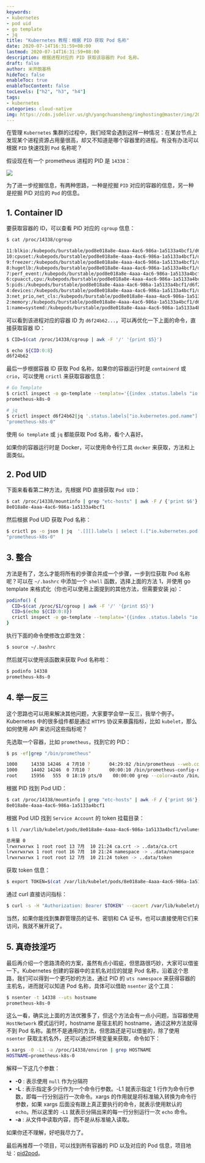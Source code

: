 ```yaml
---
keywords:
- kubernetes
- pod uid
- go template
- jq
title: "Kubernetes 教程：根据 PID 获取 Pod 名称"
date: 2020-07-14T16:31:59+08:00
lastmod: 2020-07-14T16:31:59+08:00
description: 根据进程对应的 PID 获取该容器的 Pod 名称。
draft: false 
author: 米开朗基杨
hideToc: false
enableToc: true
enableTocContent: false
tocLevels: ["h2", "h3", "h4"]
tags:
- kubernetes
categories: cloud-native
img: https://cdn.jsdelivr.us/gh/yangchuansheng/imghosting@master/img/20200714184130.png
---
```


在管理 `Kubernetes` 集群的过程中，我们经常会遇到这样一种情况：在某台节点上发现某个进程资源占用量很高，却又不知道是哪个容器里的进程。有没有办法可以根据 `PID` 快速找到 `Pod` 名称呢？

假设现在有一个 prometheus 进程的 PID 是 `14338`：

![](https://cdn.jsdelivr.us/gh/yangchuansheng/imghosting@master/img/20200714165733.png)

为了进一步挖掘信息，有两种思路，一种是挖掘 `PID` 对应的容器的信息，另一种是挖掘 PID 对应的 `Pod` 的信息。

## 1. Container ID

要获取容器的 ID，可以查看 PID 对应的 `cgroup` 信息：

```bash
$ cat /proc/14338/cgroup

11:blkio:/kubepods/burstable/pod8e018a8e-4aaa-4ac6-986a-1a5133a4bcf1/d6f24b62ea28e9e67f7bc06f98de083cc49454f353389cd396f5d3ac6448f19c
10:cpuset:/kubepods/burstable/pod8e018a8e-4aaa-4ac6-986a-1a5133a4bcf1/d6f24b62ea28e9e67f7bc06f98de083cc49454f353389cd396f5d3ac6448f19c
9:freezer:/kubepods/burstable/pod8e018a8e-4aaa-4ac6-986a-1a5133a4bcf1/d6f24b62ea28e9e67f7bc06f98de083cc49454f353389cd396f5d3ac6448f19c
8:hugetlb:/kubepods/burstable/pod8e018a8e-4aaa-4ac6-986a-1a5133a4bcf1/d6f24b62ea28e9e67f7bc06f98de083cc49454f353389cd396f5d3ac6448f19c
7:perf_event:/kubepods/burstable/pod8e018a8e-4aaa-4ac6-986a-1a5133a4bcf1/d6f24b62ea28e9e67f7bc06f98de083cc49454f353389cd396f5d3ac6448f19c
6:cpuacct,cpu:/kubepods/burstable/pod8e018a8e-4aaa-4ac6-986a-1a5133a4bcf1/d6f24b62ea28e9e67f7bc06f98de083cc49454f353389cd396f5d3ac6448f19c
5:pids:/kubepods/burstable/pod8e018a8e-4aaa-4ac6-986a-1a5133a4bcf1/d6f24b62ea28e9e67f7bc06f98de083cc49454f353389cd396f5d3ac6448f19c
4:devices:/kubepods/burstable/pod8e018a8e-4aaa-4ac6-986a-1a5133a4bcf1/d6f24b62ea28e9e67f7bc06f98de083cc49454f353389cd396f5d3ac6448f19c
3:net_prio,net_cls:/kubepods/burstable/pod8e018a8e-4aaa-4ac6-986a-1a5133a4bcf1/d6f24b62ea28e9e67f7bc06f98de083cc49454f353389cd396f5d3ac6448f19c
2:memory:/kubepods/burstable/pod8e018a8e-4aaa-4ac6-986a-1a5133a4bcf1/d6f24b62ea28e9e67f7bc06f98de083cc49454f353389cd396f5d3ac6448f19c
1:name=systemd:/kubepods/burstable/pod8e018a8e-4aaa-4ac6-986a-1a5133a4bcf1/d6f24b62ea28e9e67f7bc06f98de083cc49454f353389cd396f5d3ac6448f19c
```

可以看到该进程对应的容器 ID 为 `d6f24b62...`，可以再优化一下上面的命令，直接获取容器 ID：

```bash
$ CID=$(cat /proc/14338/cgroup | awk -F '/' '{print $5}')

$ echo ${CID:0:8}
d6f24b62
```

最后一步根据容器 ID 获取 Pod 名称，如果你的容器运行时是 `containerd` 或 `crio`，可以使用 `crictl` 来获取容器信息：

```bash
# Go Template
$ crictl inspect -o go-template --template='{{index .status.labels "io.kubernetes.pod.name"}}' d6f24b62
prometheus-k8s-0

# jq
$ crictl inspect d6f24b62|jq '.status.labels["io.kubernetes.pod.name"]'
"prometheus-k8s-0"
```

使用 `Go template` 或 `jq` 都能获取 Pod 名称，看个人喜好。

如果你的容器运行时是 Docker，可以使用命令行工具 `docker` 来获取，方法和上面类似。

## 2. Pod UID

下面来看看第二种方法，先根据 PID 直接获取 `Pod UID`：

```bash
$ cat /proc/14338/mountinfo | grep "etc-hosts" | awk -F / {'print $6'}
8e018a8e-4aaa-4ac6-986a-1a5133a4bcf1
```

然后根据 Pod UID 获取 Pod 名称：

```bash
$ crictl ps -o json | jq  '.[][].labels | select (.["io.kubernetes.pod.uid"] == "8e018a8e-4aaa-4ac6-986a-1a5133a4bcf1") | .["io.kubernetes.pod.name"]'|uniq
"prometheus-k8s-0"
```

## 3. 整合

方法是有了，怎么才能将所有的步骤合并成一个步骤，一步到位获取 Pod 名称呢？可以在 `~/.bashrc` 中添加一个 `shell` 函数，选择上面的方法 1，并使用 go template 来格式化（你也可以使用上面提到的其他方法，但需要安装 jq）：

```bash
podinfo() {
  CID=$(cat /proc/$1/cgroup | awk -F '/' '{print $5}')
  CID=$(echo ${CID:0:8})
  crictl inspect -o go-template --template='{{index .status.labels "io.kubernetes.pod.name"}}' $CID
}
```

执行下面的命令使修改立即生效：

```bash
$ source ~/.bashrc
```

然后就可以使用该函数来获取 Pod 名称啦：

```bash
$ podinfo 14338
prometheus-k8s-0
```

## 4. 举一反三

这个思路也可以用来解决其他问题，大家要学会举一反三，我举个例子。Kubernetes 中的很多组件都是通过 `HTTPS` 协议来暴露指标，比如 `kubelet`，那么如何使用 API 来访问这些指标呢？

先选取一个容器，比如 `prometheus`，找到它的 PID：

```bash
$ ps -ef|grep "/bin/prometheus"

1000     14338 14246  4 7月10 ?       04:29:02 /bin/prometheus --web.console.templates=/etc/prometheus/consoles --web.console.libraries=/etc/prometheus/console_libraries --config.file=/etc/prometheus/config_out/prometheus.env.yaml --storage.tsdb.path=/prometheus --storage.tsdb.retention.time=24h --web.enable-lifecycle --storage.tsdb.no-lockfile --web.route-prefix=/
1000     14402 14246  0 7月10 ?       00:00:10 /bin/prometheus-config-reloader --log-format=logfmt --reload-url=http://localhost:9090/-/reload --config-file=/etc/prometheus/config/prometheus.yaml.gz --config-envsubst-file=/etc/prometheus/config_out/prometheus.env.yaml
root     15956   555  0 18:19 pts/0    00:00:00 grep --color=auto /bin/prometheus
```

根据 PID 找到 Pod UID：

```bash
$ cat /proc/14338/mountinfo | grep "etc-hosts" | awk -F / {'print $6'}
8e018a8e-4aaa-4ac6-986a-1a5133a4bcf1
```

根据 Pod UID 找到 `Service Account` 的 token 挂载目录：

```bash
$ ll /var/lib/kubelet/pods/8e018a8e-4aaa-4ac6-986a-1a5133a4bcf1/volumes/kubernetes.io~secret/prometheus-k8s-token-p7bgb/

总用量 0
lrwxrwxrwx 1 root root 13 7月  10 21:24 ca.crt -> ..data/ca.crt
lrwxrwxrwx 1 root root 16 7月  10 21:24 namespace -> ..data/namespace
lrwxrwxrwx 1 root root 12 7月  10 21:24 token -> ..data/token
```

获取 token 信息：

```bash
$ export TOKEN=$(cat /var/lib/kubelet/pods/8e018a8e-4aaa-4ac6-986a-1a5133a4bcf1/volumes/kubernetes.io~secret/prometheus-k8s-token-p7bgb/token)
```

通过 curl 直接访问指标：

```bash
$ curl -s -H "Authorization: Bearer $TOKEN" --cacert /var/lib/kubelet/pods/8e018a8e-4aaa-4ac6-986a-1a5133a4bcf1/volumes/kubernetes.io~secret/prometheus-k8s-token-p7bgb/ca.crt --insecure https://127.0.0.1:10250/metrics/cadvisor
```

当然，如果你能找到集群管理员的证书、密钥和 CA 证书，也可以直接使用它们来访问，我就不展开说了。

## 5. 真奇技淫巧

最后再介绍一个思路清奇的方案，虽然有点小瑕疵，但思路很巧妙，大家可以借鉴一下。Kubernetes 创建的容器中的主机名对应的就是 Pod 名称，沿着这个思路，我们可以得到一个更巧妙的方法，通过 PID 的 `uts namespace` 来获得容器的主机名，进而就可以知道 Pod 名称，具体可以借助 `nsenter` 这个工具：

```bash
$ nsenter -t 14338 --uts hostname
prometheus-k8s-0
```

这么一看，确实比上面的方法优雅多了，但这个方法会有一点小问题，当容器使用 `HostNetwork` 模式运行时，hostname 是宿主机的 hostname，通过这种方法就得不到 Pod 名称。虽然不是通用的方法，但思路还是可以借鉴的，除了使用 `nsenter` 获取主机名外，还可以通过环境变量来获取，命令如下：

```bash
$ xargs -0 -L1 -a /proc/14338/environ | grep HOSTNAME
HOSTNAME=prometheus-k8s-0
```

解释一下这几个参数：

+ **-0** : 表示使用 `null` 作为分隔符
+ **-L** : 表示指定多少行作为一个命令行参数。-L1 就表示指定 1 行作为命令行参数，即每一行分别运行一次命令。xargs 的作用就是将标准输入转换为命令行参数，如果 xargs 后面没有跟上真正要执行的命令，就表示使用默认的 `echo`。所以这里的 `-L1` 就表示分隔出来的每一行分别运行一次 `echo` 命令。
+ **-a** : 从文件中读取内容，而不是从标准输入读取。

如果你还不理解，好吧我尽力了。

最后再推荐一个项目，可以找到所有容器的 PID 以及对应的 Pod 信息，项目地址：[pid2pod](https://github.com/heptiolabs/pid2pod)。
